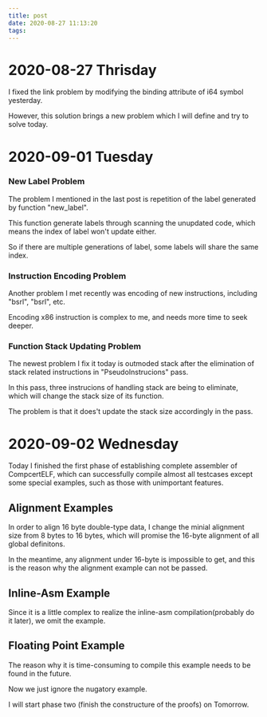 ```yaml
---
title: post
date: 2020-08-27 11:13:20
tags:
---
```


# 2020-08-27 Thrisday

I fixed the link problem by modifying the binding attribute of i64 symbol yesterday.

However, this solution brings a new problem which I will define and try to solve today.

# 2020-09-01 Tuesday

### New Label Problem

The problem I mentioned in the last post is repetition of the label generated by function "new_label".

This function generate labels through scanning the unupdated code, which means the index of label won't update either.

So if there are multiple generations of label, some labels will share the same index.

### Instruction Encoding Problem

Another problem I met recently was encoding of new instructions, including "bsrl", "bsrl", etc.

Encoding x86 instruction is complex to me, and needs more time to seek deeper.

### Function Stack Updating Problem

The newest problem I fix it today is outmoded stack after the elimination of stack related instructions in "PseudoInstrucions" pass.

In this pass, three instrucions of handling stack are being to eliminate, which will change the stack size of its function.

The problem is that it does't update the stack size accordingly in the pass.

# 2020-09-02 Wednesday

Today I finished the first phase of establishing complete assembler of CompcertELF, which can successfully compile almost all 
testcases except some special examples, such as those with unimportant features.

## Alignment Examples

In order to align 16 byte double-type data, I change the minial alignment size from 8 bytes to 16 bytes, which will promise 
the 16-byte alignment of all global definitons.

In the meantime, any alignment under 16-byte is impossible to get, and this is the reason why the alignment example can not be
passed.

## Inline-Asm Example

Since it is a little complex to realize the inline-asm compilation(probably do it later), we omit the example.

## Floating Point Example

The reason why it is time-consuming to compile this example needs to be found in the future.

Now we just ignore the nugatory example.

I will start phase two (finish the constructure of the proofs) on Tomorrow.


